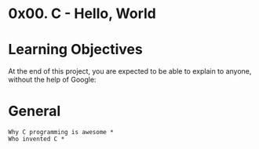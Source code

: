 # 0x00. C - Hello, World<br/>
# Learning Objectives<br/>
At the end of this project, you are expected to be able to explain to anyone, without the help of Google:<br/>
# General<br/>
	Why C programming is awesome *
	Who invented C *
